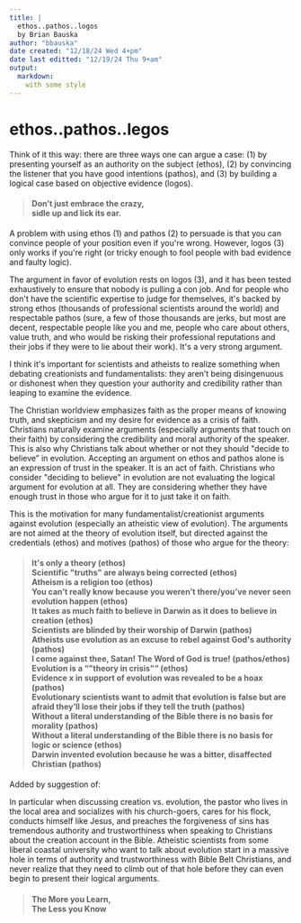 ```yaml
---
title: |
  ethos..pathos..logos
  by Brian Bauska
author: "bbauska"
date created: "12/18/24 Wed 4+pm"
date last editted: "12/19/24 Thu 9+am"
output: 
  markdown:
    with some style
---
```

# ethos..pathos..legos

<p>Think of it this way: there are three ways one can argue a case: (1) by presenting 
yourself as an authority on the subject (ethos), (2) by convincing the listener that 
you have good intentions (pathos), and (3) by building a logical case based on 
objective evidence (logos).</p>

<h4>
<blockquote>
Don’t just embrace the crazy,<br>
sidle up and lick its ear.
</blockquote>
</h4>

<p>A problem with using ethos (1) and pathos (2) to persuade is that you can convince people 
of your position even if you're wrong. However, logos (3) only works if you're right (or 
tricky enough to fool people with bad evidence and faulty logic).</p>

<p>The argument in favor of evolution rests on logos (3), and it has been tested exhaustively 
to ensure that nobody is pulling a con job. And for people who don't have the scientific 
expertise to judge for themselves, it's backed by strong ethos (thousands of professional 
scientists around the  world) and respectable pathos (sure, a few of those thousands are 
jerks, but most are decent, respectable people like you and me, people who care about others, 
value truth, and who would be risking their professional reputations and their jobs if they 
were to lie about their work). It's a very strong argument.</p>

<p>I think it's important for scientists and atheists to realize something when debating 
creationists and fundamentalists: they aren’t being disingenuous or dishonest when they 
question your authority and credibility rather than leaping to examine the evidence.</p>

<p>The Christian worldview emphasizes faith as the proper means of knowing truth, and 
skepticism and my desire for evidence as a crisis of faith. Christians naturally examine 
arguments (especially arguments that touch on their faith) by considering the credibility 
and moral authority of the speaker. This is also why Christians talk about whether or not 
they should "decide to believe” in evolution. Accepting an argument on ethos and pathos 
alone is an expression of trust in the speaker. It is an act of faith. Christians who 
consider "deciding to believe" in evolution are not evaluating the logical argument for 
evolution at all. They are considering whether they have enough trust in those who argue 
for it to just take it on faith.</p>

<p>This is the motivation for many fundamentalist/creationist arguments against evolution 
(especially an atheistic view of evolution). The arguments are not aimed at the theory of 
evolution itself, but directed against the credentials (ethos) and motives (pathos) of 
those who argue for the theory:</p>

<h4>
<blockquote>
It's only a theory (ethos)<br>
Scientific "truths" are always being corrected (ethos)<br>
Atheism is a religion too (ethos)<br>
You can’t really know because you weren’t there/you’ve never seen evolution happen (ethos)<br>
It takes as much faith to believe in Darwin as it does to believe in creation (ethos)<br>
Scientists are blinded by their worship of Darwin (pathos)<br>
Atheists use evolution as an excuse to rebel against God's authority (pathos)<br>
I come against thee, Satan! The Word of God is true! (pathos/ethos)<br>
Evolution is a “"theory in crisis"“ (ethos)<br>
Evidence x in support of evolution was revealed to be a hoax (pathos)<br>
Evolutionary scientists want to admit that evolution is false but are afraid they’ll lose 
their jobs if they tell the truth (pathos)<br>
Without a literal understanding of the Bible there is no basis for morality (pathos)<br>
Without a literal understanding of the Bible there is no basis for logic or science (ethos)<br>
Darwin invented evolution because he was a bitter, disaffected Christian (pathos)
</blockquote>
</h4>

<p>Added by suggestion of:</p>
<p>In particular when discussing creation vs. evolution, the pastor who lives in the local 
area and socializes with his church-goers, cares for his flock, conducts himself like 
Jesus, and preaches the forgiveness of sins has tremendous authority and trustworthiness 
when speaking to Christians about the creation account in the Bible. Atheistic scientists 
from some liberal coastal university who want to talk about evolution start in a massive 
hole in terms of authority and trustworthiness with Bible Belt Christians, and never realize 
that they need to climb out of that hole before they can even begin to present their logical 
arguments.</p>

<h4>
<blockquote>
The More you Learn,<br>
The Less you Know
</blockquote>
</h4>
